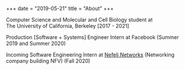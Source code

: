 +++
date = "2019-05-21"
title = "About"
+++

Computer Science and Molecular and Cell Biology student at  
The University of California, Berkeley [2017 - 2021]

Production [Software + Systems] Engineer Intern at Facebook (Summer 2019 and Summer 2020)

Incoming Software Engineering Intern at [Nefeli Networks](https://www.nefeli.io/) (Networking company building NFV) (Fall 2020)